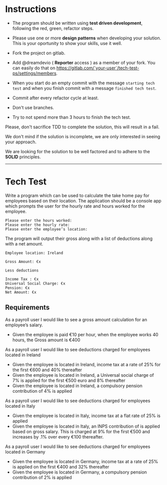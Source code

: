 # Instructions

- The program should be written using **test driven development**, following the red, green, refactor steps.
- Please use one or more **design patterns** when developing your solution. This is your oportunity to show your skills, use it well.

- Fork the project on gitlab.
- Add @dreamdevio ( **Reporter** access ) as a member of your fork. You can easily do that on https://gitlab.com/`your-user`/tech-test-ps/settings/members.
- When you start do an empty commit with the message `starting tech test` and when you finish commit with a message `finished tech test`.
- Commit after every refactor cycle at least.
- Don't use branches.
- Try to not spend more than 3 hours to finish the tech test.

Please, don't sacrifice TDD to complete the solution, this will result in a fail.

We don't mind if the solution is incomplete, we are only interested in seeing your approach.

We are looking for the solution to be well factored and to adhere to the **SOLID** principles.

-------------------------------------------------------------

# Tech Test

Write a program which can be used to calculate the take home pay for employees based on their location.
The application should be a console app which prompts the user for the hourly rate and hours worked for the employee.
 
    Please enter the hours worked:
    Please enter the hourly rate:	
    Please enter the employee’s location:
 
The program will output their gross along with a list of deductions along with a net amount.
 
    Employee location: Ireland
 
    Gross Amount: €x
 
    Less deductions
 
    Income Tax : €x
    Universal Social Charge: €x
    Pension: €x
    Net Amount: €x
 
## Requirements
 
As a payroll user I would like to see a gross amount calculation for an employee’s salary.

- Given the employee is paid €10 per hour, when the employee works 40 hours, the Gross amount is €400
 
As a payroll user I would like to see deductions charged for employees located in Ireland

- Given the employee is located in Ireland, income tax at a rate of 25% for the first €600 and 40% thereafter
- Given the employee is located in Ireland, a Universal social charge of 7% is applied for the first €500 euro and 8% thereafter
- Given the employee is located in Ireland, a compulsory pension contribution of 4% is applied
 
As a payroll user I would like to see deductions charged for employees located in Italy

- Given the employee is located in Italy, income tax at a flat rate of 25% is applied
- Given the employee is located in Italy, an INPS contribution of is applied based on gross salary. This is charged at 9% for the first €500 and increases by .1% over every €100 thereafter.
 
As a payroll user I would like to see deductions charged for employees located in Germany

- Given the employee is located in Germany, income tax at a rate of 25% is applied on the first €400 and 32% thereafter
- Given the employee is located in Germany, a compulsory pension contribution of 2% is applied